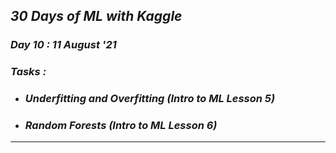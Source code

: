 ## _30 Days of ML with Kaggle_
### _Day 10 : 11 August '21_
### _Tasks :_
* ### **_Underfitting and Overfitting (Intro to ML Lesson 5)_**
* ### **_Random Forests (Intro to ML Lesson 6)_**
---
